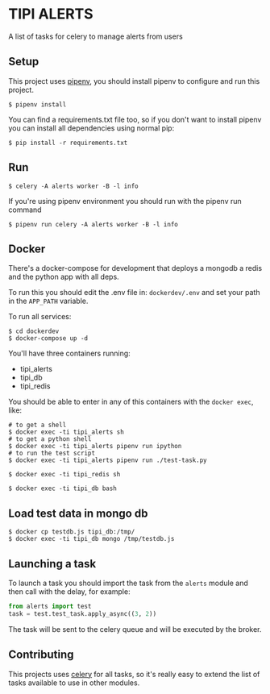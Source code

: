 # TIPI ALERTS

A list of tasks for celery to manage alerts from users

## Setup

This project uses [pipenv](https://pipenv.readthedocs.io/en/latest/), you
should install pipenv to configure and run this project.

```
$ pipenv install
```

You can find a requirements.txt file too, so if you don't want to install
pipenv you can install all dependencies using normal pip:

```
$ pip install -r requirements.txt
```

## Run

```
$ celery -A alerts worker -B -l info
```

If you're using pipenv environment you should run with the pipenv run command

```
$ pipenv run celery -A alerts worker -B -l info
```

## Docker

There's a docker-compose for development that deploys a mongodb a redis and the
python app with all deps.

To run this you should edit the .env file in: `dockerdev/.env` and set your
path in the `APP_PATH` variable.

To run all services:

```
$ cd dockerdev
$ docker-compose up -d
```

You'll have three containers running:

 * tipi\_alerts
 * tipi\_db
 * tipi\_redis

You should be able to enter in any of this containers with the `docker exec`, like:

```
# to get a shell
$ docker exec -ti tipi_alerts sh
# to get a python shell
$ docker exec -ti tipi_alerts pipenv run ipython
# to run the test script
$ docker exec -ti tipi_alerts pipenv run ./test-task.py
```

```
$ docker exec -ti tipi_redis sh
```

```
$ docker exec -ti tipi_db bash
```

## Load test data in mongo db

```
$ docker cp testdb.js tipi_db:/tmp/
$ docker exec -ti tipi_db mongo /tmp/testdb.js
```

## Launching a task

To launch a task you should import the task from the `alerts` module and then
call with the delay, for example:

```python
from alerts import test
task = test.test_task.apply_async((3, 2))
```

The task will be sent to the celery queue and will be executed by the broker.

## Contributing

This projects uses [celery](http://docs.celeryproject.org) for all tasks, so
it's really easy to extend the list of tasks available to use in other modules.
